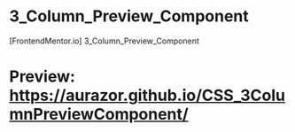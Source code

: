 # 3_Column_Preview_Component
[FrontendMentor.io] 3_Column_Preview_Component
# Preview: https://aurazor.github.io/CSS_3ColumnPreviewComponent/
